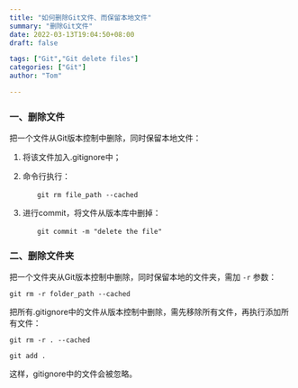 ```yaml
---
title: "如何删除Git文件、而保留本地文件"
summary: "删除Git文件"
date: 2022-03-13T19:04:50+08:00
draft: false

tags: ["Git","Git delete files"]
categories: ["Git"]
author: "Tom"

---
```


### 一、删除文件

把一个文件从Git版本控制中删除，同时保留本地文件：
1. 将该文件加入.gitignore中；
2. 命令行执行：

	​	```
	​	git rm file_path --cached
	​	```
3. 进行commit，将文件从版本库中删掉：

	​	```
	​	git commit -m "delete the file"
	​	```

### 二、删除文件夹

把一个文件夹从Git版本控制中删除，同时保留本地的文件夹，需加 `-r` 参数：

```git rm -r folder_path --cached```

把所有.gitignore中的文件从版本控制中删除，需先移除所有文件，再执行添加所有文件：

```git rm -r . --cached```

```git add .```

这样，gitignore中的文件会被忽略。
